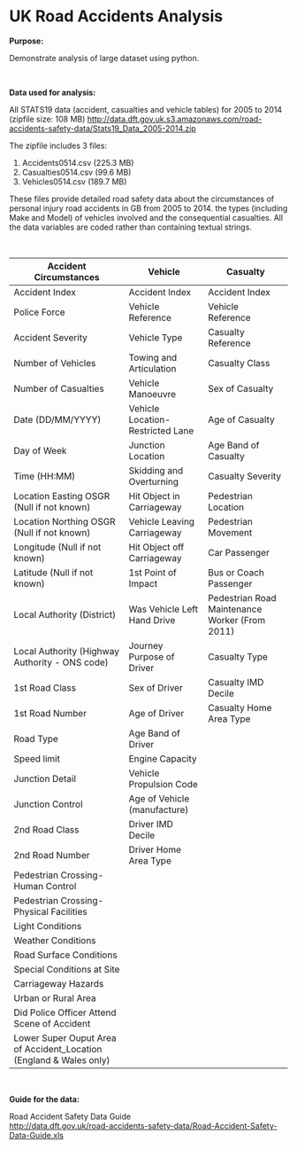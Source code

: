 # UK Road Accidents Analysis

**Purpose:**

Demonstrate analysis of large dataset using python.

<br>

**Data used for analysis:**

All STATS19 data (accident, casualties and vehicle tables) for 2005 to 2014 (zipfile size: 108 MB)
http://data.dft.gov.uk.s3.amazonaws.com/road-accidents-safety-data/Stats19_Data_2005-2014.zip

The zipfile includes 3 files:
1. Accidents0514.csv (225.3 MB)
2. Casualties0514.csv (99.6 MB)
3. Vehicles0514.csv (189.7 MB)

These files provide detailed road safety data about the circumstances of personal injury road accidents in GB from 2005 to 2014. the types (including Make and Model) of vehicles involved and the consequential casualties. All the data variables are coded rather than containing textual strings. 

<br>

| Accident Circumstances                                             | Vehicle                          | Casualty                                       |
|--------------------------------------------------------------------|----------------------------------|------------------------------------------------|
| Accident Index                                                     | Accident Index                   | Accident Index                                 |
| Police Force                                                       | Vehicle Reference                | Vehicle Reference                              |
| Accident Severity                                                  | Vehicle Type                     | Casualty Reference                             |
| Number of Vehicles                                                 | Towing and Articulation          | Casualty Class                                 |
| Number of Casualties                                               | Vehicle Manoeuvre                | Sex of Casualty                                |
| Date (DD/MM/YYYY)                                                  | Vehicle Location-Restricted Lane | Age of Casualty                                |
| Day of Week                                                        | Junction Location                | Age Band of Casualty                           |
| Time (HH:MM)                                                       | Skidding and Overturning         | Casualty Severity                              |
| Location Easting OSGR (Null if not known)                          | Hit Object in Carriageway        | Pedestrian Location                            |
| Location Northing OSGR (Null if not known)                         | Vehicle Leaving Carriageway      | Pedestrian Movement                            |
| Longitude (Null if not known)                                      | Hit Object off Carriageway       | Car Passenger                                  |
| Latitude (Null if not known)                                       | 1st Point of Impact              | Bus or Coach Passenger                         |
| Local Authority (District)                                         | Was Vehicle Left Hand Drive      | Pedestrian Road Maintenance Worker (From 2011) |
| Local Authority (Highway Authority - ONS code)                     | Journey Purpose of Driver        | Casualty Type                                  |
| 1st Road Class                                                     | Sex of Driver                    | Casualty IMD Decile                            |
| 1st Road Number                                                    | Age of Driver                    | Casualty Home Area Type                        |
| Road Type                                                          | Age Band of Driver               |                                                |
| Speed limit                                                        | Engine Capacity                  |                                                |
| Junction Detail                                                    | Vehicle Propulsion Code          |                                                |
| Junction Control                                                   | Age of Vehicle (manufacture)     |                                                |
| 2nd Road Class                                                     | Driver IMD Decile                |                                                |
| 2nd Road Number                                                    | Driver Home Area Type            |                                                |
| Pedestrian Crossing-Human Control                                  |                                  |                                                |
| Pedestrian Crossing-Physical Facilities                            |                                  |                                                |
| Light Conditions                                                   |                                  |                                                |
| Weather Conditions                                                 |                                  |                                                |
| Road Surface Conditions                                            |                                  |                                                |
| Special Conditions at Site                                         |                                  |                                                |
| Carriageway Hazards                                                |                                  |                                                |
| Urban or Rural Area                                                |                                  |                                                |
| Did Police Officer Attend Scene of Accident                        |                                  |                                                |
| Lower Super Ouput Area of Accident_Location (England & Wales only) |                                  |                                                |




<br>

**Guide for the data:**

Road Accident Safety Data Guide <br>
http://data.dft.gov.uk/road-accidents-safety-data/Road-Accident-Safety-Data-Guide.xls


